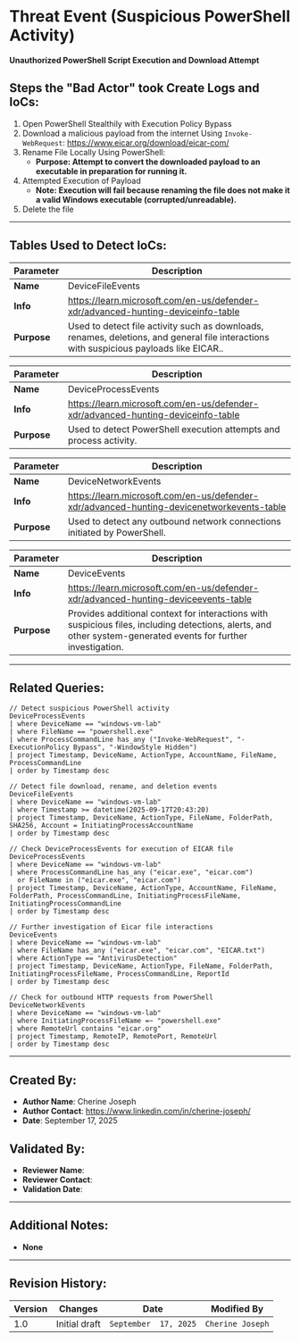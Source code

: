 # Threat Event (Suspicious PowerShell Activity)
**Unauthorized PowerShell Script Execution and Download Attempt**

## Steps the "Bad Actor" took Create Logs and IoCs:
1. Open PowerShell Stealthily with Execution Policy Bypass
2. Download a malicious payload from the internet Using ```Invoke-WebRequest```: https://www.eicar.org/download/eicar-com/
3. Rename File Locally Using PowerShell:
   - **Purpose: Attempt to convert the downloaded payload to an executable in preparation for running it.**
4. Attempted Execution of Payload
   - **Note: Execution will fail because renaming the file does not make it a valid Windows executable (corrupted/unreadable).**
5. Delete the file

---

## Tables Used to Detect IoCs:
| **Parameter**       | **Description**                                                              |
|---------------------|------------------------------------------------------------------------------|
| **Name**| DeviceFileEvents|
| **Info**|https://learn.microsoft.com/en-us/defender-xdr/advanced-hunting-deviceinfo-table|
| **Purpose**| Used to detect file activity such as downloads, renames, deletions, and general file interactions with suspicious payloads like EICAR.. |

| **Parameter**       | **Description**                                                              |
|---------------------|------------------------------------------------------------------------------|
| **Name**| DeviceProcessEvents|
| **Info**|https://learn.microsoft.com/en-us/defender-xdr/advanced-hunting-deviceinfo-table|
| **Purpose**| Used to detect PowerShell execution attempts and process activity.|

| **Parameter**       | **Description**                                                              |
|---------------------|------------------------------------------------------------------------------|
| **Name**| DeviceNetworkEvents|
| **Info**|https://learn.microsoft.com/en-us/defender-xdr/advanced-hunting-devicenetworkevents-table|
| **Purpose**| Used to detect any outbound network connections initiated by PowerShell.|

| **Parameter**       | **Description**                                                              |
|---------------------|------------------------------------------------------------------------------|
| **Name**| DeviceEvents|
| **Info**|https://learn.microsoft.com/en-us/defender-xdr/advanced-hunting-deviceevents-table|
| **Purpose**| Provides additional context for interactions with suspicious files, including detections, alerts, and other system-generated events for further investigation.|

---

## Related Queries:
```kql
// Detect suspicious PowerShell activity
DeviceProcessEvents
| where DeviceName == "windows-vm-lab"
| where FileName == "powershell.exe"
| where ProcessCommandLine has_any ("Invoke-WebRequest", "-ExecutionPolicy Bypass", "-WindowStyle Hidden")
| project Timestamp, DeviceName, ActionType, AccountName, FileName, ProcessCommandLine
| order by Timestamp desc

// Detect file download, rename, and deletion events
DeviceFileEvents
| where DeviceName == "windows-vm-lab"
| where Timestamp >= datetime(2025-09-17T20:43:20) 
| project Timestamp, DeviceName, ActionType, FileName, FolderPath, SHA256, Account = InitiatingProcessAccountName
| order by Timestamp desc

// Check DeviceProcessEvents for execution of EICAR file
DeviceProcessEvents
| where DeviceName == "windows-vm-lab"
| where ProcessCommandLine has_any ("eicar.exe", "eicar.com")
  or FileName in ("eicar.exe", "eicar.com")
| project Timestamp, DeviceName, ActionType, AccountName, FileName, FolderPath, ProcessCommandLine, InitiatingProcessFileName, InitiatingProcessCommandLine
| order by Timestamp desc

// Further investigation of Eicar file interactions
DeviceEvents
| where DeviceName == "windows-vm-lab"
| where FileName has_any ("eicar.exe", "eicar.com", "EICAR.txt")
| where ActionType == "AntivirusDetection"
| project Timestamp, DeviceName, ActionType, FileName, FolderPath, InitiatingProcessFileName, ProcessCommandLine, ReportId
| order by Timestamp desc

// Check for outbound HTTP requests from PowerShell
DeviceNetworkEvents
| where DeviceName == "windows-vm-lab"
| where InitiatingProcessFileName =~ "powershell.exe"
| where RemoteUrl contains "eicar.org"
| project Timestamp, RemoteIP, RemotePort, RemoteUrl
| order by Timestamp desc
```

---

## Created By:
- **Author Name**: Cherine Joseph
- **Author Contact**: https://www.linkedin.com/in/cherine-joseph/
- **Date**: September 17, 2025

## Validated By:
- **Reviewer Name**: 
- **Reviewer Contact**: 
- **Validation Date**: 

---

## Additional Notes:
- **None**

---

## Revision History:
| **Version** | **Changes**                   | **Date**         | **Modified By**   |
|-------------|-------------------------------|------------------|-------------------|
| 1.0         | Initial draft                  | `September  17, 2025`  | `Cherine Joseph`   
